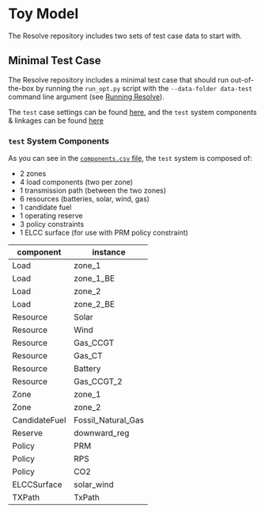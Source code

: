 # Toy Model

The Resolve repository includes two sets of test case data to start with.

## Minimal Test Case

The Resolve repository includes a minimal test case that should run out-of-the-box by running the `run_opt.py` 
script with the `--data-folder data-test` command line argument (see [Running Resolve](../basics/running_resolve.md)).

The `test` case settings can be found [here](https://github.com/e3-/kit/tree/main/data/settings/resolve/test), 
and the `test` system components & linkages can be found  [here](https://github.com/e3-/kit/tree/main/data/interim/systems/test)

### `test` System Components

As you can see in the [`components.csv` file](https://github.com/e3-/kit/blob/main/data/interim/systems/test/components.csv), 
the `test` system is composed of:
- 2 zones
- 4 load components (two per zone)
- 1 transmission path (between the two zones)
- 6 resources (batteries, solar, wind, gas)
- 1 candidate fuel
- 1 operating reserve
- 3 policy constraints
- 1 ELCC surface (for use with PRM policy constraint)

| component     | instance           |
|---------------|--------------------|
| Load          | zone_1             |
| Load          | zone_1_BE          |
| Load          | zone_2             |
| Load          | zone_2_BE          |
| Resource      | Solar              |
| Resource      | Wind               |
| Resource      | Gas_CCGT           |
| Resource      | Gas_CT             |
| Resource      | Battery            |
| Resource      | Gas_CCGT_2         |
| Zone          | zone_1             |
| Zone          | zone_2             |
| CandidateFuel | Fossil_Natural_Gas |
| Reserve       | downward_reg       |
| Policy        | PRM                |
| Policy        | RPS                |
| Policy        | CO2                |
| ELCCSurface   | solar_wind         |
| TXPath        | TxPath             |

